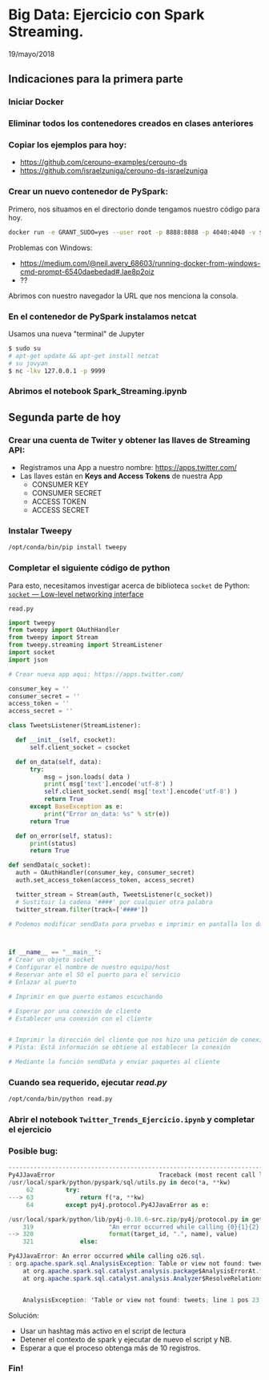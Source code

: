 # Big Data: Ejercicio con Spark Streaming.
19/mayo/2018


## Indicaciones para la primera parte

### Iniciar Docker
### Eliminar todos los contenedores creados en clases anteriores
### Copiar los ejemplos para hoy:
- https://github.com/cerouno-examples/cerouno-ds
- https://github.com/israelzuniga/cerouno-ds-israelzuniga

### Crear un nuevo contenedor de PySpark:
Primero, nos situamos en el directorio donde tengamos nuestro código para hoy.

```bash
docker run -e GRANT_SUDO=yes --user root -p 8888:8888 -p 4040:4040 -v $PWD:/home/jovyan/work jupyter/pyspark-notebook start-notebook.sh
```
Problemas con Windows:
* https://medium.com/@neil.avery_68603/running-docker-from-windows-cmd-prompt-6540daebedad#.lae8p2oiz
* ??

Abrimos con nuestro navegador la URL que nos menciona la consola.

### En el contenedor de PySpark instalamos netcat
Usamos una nueva "terminal" de Jupyter

```bash
$ sudo su
# apt-get update && apt-get install netcat
# su jovyan
$ nc -lkv 127.0.0.1 -p 9999
```

### Abrimos el notebook **Spark_Streaming.ipynb**


## Segunda parte de hoy
### Crear una cuenta de Twiter y obtener las llaves de  Streaming API:
- Registramos una App a nuestro nombre: https://apps.twitter.com/
- Las llaves están en **Keys and Access Tokens** de nuestra App
    - CONSUMER KEY
    - CONSUMER SECRET
    - ACCESS TOKEN
    - ACCESS SECRET

### Instalar Tweepy
```bash
/opt/conda/bin/pip install tweepy
```

### Completar el siguiente código de python

Para esto, necesitamos investigar acerca de biblioteca `socket` de Python: [`socket` — Low-level networking interface](https://docs.python.org/3.6/library/socket.html)

`read.py`
```python
import tweepy
from tweepy import OAuthHandler
from tweepy import Stream
from tweepy.streaming import StreamListener
import socket
import json

# Crear nueva app aqui: https://apps.twitter.com/

consumer_key = ''
consumer_secret = ''
access_token = ''
access_secret = ''

class TweetsListener(StreamListener):

  def __init__(self, csocket):
      self.client_socket = csocket

  def on_data(self, data):
      try:
          msg = json.loads( data )
          print( msg['text'].encode('utf-8') )
          self.client_socket.send( msg['text'].encode('utf-8') )
          return True
      except BaseException as e:
          print("Error on_data: %s" % str(e))
      return True

  def on_error(self, status):
      print(status)
      return True

def sendData(c_socket):
  auth = OAuthHandler(consumer_key, consumer_secret)
  auth.set_access_token(access_token, access_secret)

  twitter_stream = Stream(auth, TweetsListener(c_socket))
  # Sustituir la cadena '####' por cualquier otra palabra
  twitter_stream.filter(track=['####'])

# Podemos modificar sendData para pruebas e imprimir en pantalla los datos obtenidos de twitter



if __name__ == "__main__":
# Crear un objeto socket
# Configurar el nombre de nuestro equipo/host
# Reservar ante el SO el puerto para el servicio
# Enlazar al puerto

# Imprimir en que puerto estamos escuchando

# Esperar por una conexión de cliente
# Establecer una conexión con el cliente


# Imprimir la dirección del cliente que nos hizo una petición de conexión
# Pista: Está información se obtiene al establecer la conexión

# Mediante la función sendData y enviar paquetes al cliente

```

### Cuando sea requerido, ejecutar *read.py*

```bash
/opt/conda/bin/python read.py
```

### Abrir el notebook `Twitter_Trends_Ejercicio.ipynb` y completar el ejercicio

### Posible bug:

```python
---------------------------------------------------------------------------
Py4JJavaError                             Traceback (most recent call last)
/usr/local/spark/python/pyspark/sql/utils.py in deco(*a, **kw)
     62         try:
---> 63             return f(*a, **kw)
     64         except py4j.protocol.Py4JJavaError as e:

/usr/local/spark/python/lib/py4j-0.10.6-src.zip/py4j/protocol.py in get_return_value(answer, gateway_client, target_id, name)
    319                     "An error occurred while calling {0}{1}{2}.\n".
--> 320                     format(target_id, ".", name), value)
    321             else:
```
```java
Py4JJavaError: An error occurred while calling o26.sql.
: org.apache.spark.sql.AnalysisException: Table or view not found: tweets; line 1 pos 23
	at org.apache.spark.sql.catalyst.analysis.package$AnalysisErrorAt.failAnalysis(package.scala:42)
	at org.apache.spark.sql.catalyst.analysis.Analyzer$ResolveRelations$.org$apache$spark$sql$catalyst$analysis$Analyzer$ResolveRelations$$lookupTableFromCatalog(Analyzer.scala:663)


    AnalysisException: 'Table or view not found: tweets; line 1 pos 23'

```

Solución:
- Usar un hashtag más activo en el script de lectura
- Detener el contexto de spark y ejecutar de nuevo el script y NB.
- Esperar a que el proceso obtenga más de 10 registros.

### Fin!
